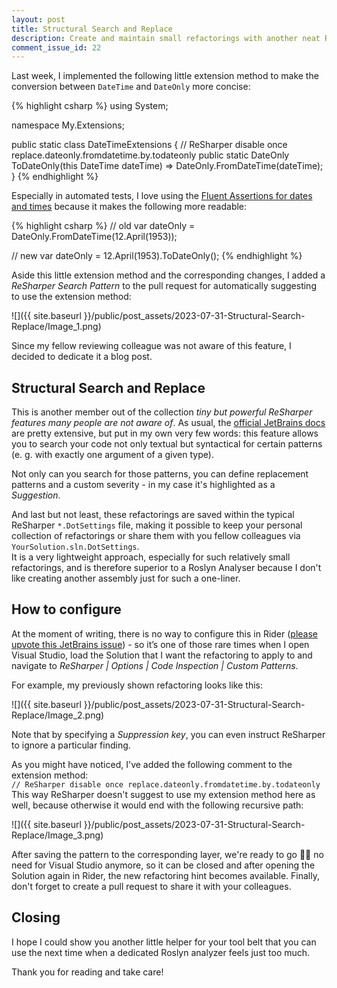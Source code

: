```yaml
---
layout: post
title: Structural Search and Replace
description: Create and maintain small refactorings with another neat ReSharper feature
comment_issue_id: 22
---
```


Last week, I implemented the following little extension method to make the conversion between `DateTime` and `DateOnly` more concise:

{% highlight csharp %}
using System;

namespace My.Extensions;

public static class DateTimeExtensions
{
    // ReSharper disable once replace.dateonly.fromdatetime.by.todateonly
    public static DateOnly ToDateOnly(this DateTime dateTime) => DateOnly.FromDateTime(dateTime);
}
{% endhighlight %}

Especially in automated tests, I love using the [Fluent Assertions for dates and times](https://fluentassertions.com/datetimespans/)  because it makes the following more readable:

{% highlight csharp %}
// old
var dateOnly = DateOnly.FromDateTime(12.April(1953));

// new
var dateOnly = 12.April(1953).ToDateOnly();
{% endhighlight %}

Aside this little extension method and the corresponding changes, I added a _ReSharper Search Pattern_ to the pull request for automatically suggesting to use the extension method:

![]({{ site.baseurl }}/public/post_assets/2023-07-31-Structural-Search-Replace/Image_1.png)

Since my fellow reviewing colleague was not aware of this feature, I decided to dedicate it a blog post.

## Structural Search and Replace
This is another member out of the collection _tiny but powerful ReSharper features many people are not aware of_. As usual, the [official JetBrains docs](https://www.jetbrains.com/help/resharper/Navigation_and_Search__Structural_Search_and_Replace.html) are pretty extensive, but put in my own very few words: this feature allows you to search your code not only textual but syntactical for certain patterns (e. g. with exactly one argument of a given type).

Not only can you search for those patterns, you can define replacement patterns and a custom severity - in my case it's highlighted as a _Suggestion_.

And last but not least, these refactorings are saved within the typical ReSharper `*.DotSettings` file, making it possible to keep your personal collection of refactorings or share them with you fellow colleagues via `YourSolution.sln.DotSettings`.  
It is a very lightweight approach, especially for such relatively small refactorings, and is therefore superior to a Roslyn Analyser because I don't like creating another assembly just for such a one-liner.

## How to configure
At the moment of writing, there is no way to configure this in Rider ([please upvote this JetBrains issue](https://youtrack.jetbrains.com/issue/RIDER-11489/Implement-UI-for-Structural-Search-and-Replace-SSR)) - so it’s one of those rare times when I open Visual Studio, load the Solution that I want the refactoring to apply to and navigate to _ReSharper | Options | Code Inspection | Custom Patterns_.

For example, my previously shown refactoring looks like this:

![]({{ site.baseurl }}/public/post_assets/2023-07-31-Structural-Search-Replace/Image_2.png)

Note that by specifying a _Suppression key_, you can even instruct ReSharper to ignore a particular finding.

As you might have noticed, I've added the following comment to the extension method:  
`// ReSharper disable once replace.dateonly.fromdatetime.by.todateonly`  
This way ReSharper doesn't suggest to use my extension method here as well, because otherwise it would end with the following recursive path:

![]({{ site.baseurl }}/public/post_assets/2023-07-31-Structural-Search-Replace/Image_3.png)

After saving the pattern to the corresponding layer, we're ready to go 💪🏻 no need for Visual Studio anymore, so it can be closed and after opening the Solution again in Rider, the new refactoring hint becomes available. Finally, don't forget to create a pull request to share it with your colleagues.

## Closing
I hope I could show you another little helper for your tool belt that you can use the next time when a dedicated Roslyn analyzer feels just too much.

Thank you for reading and take care!